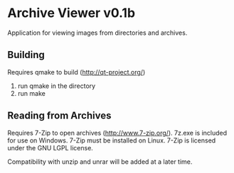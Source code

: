 Archive Viewer v0.1b
================================================================================
Application for viewing images from directories and archives.

Building
--------------------------------------------------------------------------------
Requires qmake to build (http://qt-project.org/)

1. run qmake in the directory
2. run make

Reading from Archives
--------------------------------------------------------------------------------
Requires 7-Zip to open archives (http://www.7-zip.org/).
7z.exe is included for use on Windows. 7-Zip must be installed on Linux.
7-Zip is licensed under the GNU LGPL license.

Compatibility with unzip and unrar will be added at a later time.
